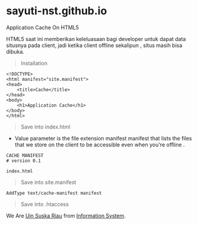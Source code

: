 # sayuti-nst.github.io
Application Cache On HTML5

HTML5 saat ini memberikan keleluasaan bagi developer untuk dapat data situsnya pada client, jadi ketika client offline sekalipun , situs masih bisa dibuka.

> Installation

```
<!DOCTYPE>
<html manifest="site.manifest">
<head>
	<title>Cache</title>
</head>
<body>
	<h1>Application Cache</h1>
</body>
</html>
```
> Save into index.html
* Value parameter is the file extension manifest manifest that lists the files that we store on the client to be accessible even when you're offline .

```
CACHE MANIFEST
# version 0.1

index.html
```
> Save into site.manifest

```
AddType text/cache-manifest manifest
 ```
> Save into .htaccess

We Are [Uin Suska Riau] from [Information System].

[Uin Suska Riau]: http://uin-suska.ac.id
[Information System]: http://sif.uin-suska.ac.id/
